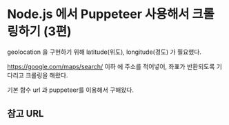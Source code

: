 # Node.js 에서 Puppeteer 사용해서 크롤링하기 (3편)

geolocation 을 구현하기 위해 latitude(위도), longitude(경도) 가 필요했다.

https://google.com/maps/search/ 이하 에 주소를 적어넣어, 좌표가 반환되도록 기다리고 크롤링을 해왔다.

기본 함수 url 과 puppeteer를 이용해서 구해왔다.

## 참고 URL